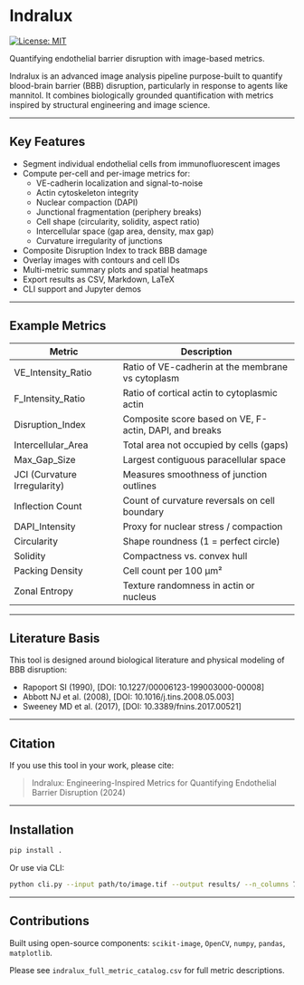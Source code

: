 
# Indralux
[![License: MIT](https://img.shields.io/badge/License-MIT-yellow.svg)](LICENSE)

Quantifying endothelial barrier disruption with image-based metrics.

Indralux is an advanced image analysis pipeline purpose-built to quantify blood-brain barrier (BBB) disruption, particularly in response to agents like mannitol. It combines biologically grounded quantification with metrics inspired by structural engineering and image science.

---

## Key Features

- Segment individual endothelial cells from immunofluorescent images
- Compute per-cell and per-image metrics for:
  - VE-cadherin localization and signal-to-noise
  - Actin cytoskeleton integrity
  - Nuclear compaction (DAPI)
  - Junctional fragmentation (periphery breaks)
  - Cell shape (circularity, solidity, aspect ratio)
  - Intercellular space (gap area, density, max gap)
  - Curvature irregularity of junctions
- Composite Disruption Index to track BBB damage
- Overlay images with contours and cell IDs
- Multi-metric summary plots and spatial heatmaps
- Export results as CSV, Markdown, LaTeX
- CLI support and Jupyter demos

---

## Example Metrics

| Metric | Description |
|--------|-------------|
| VE_Intensity_Ratio | Ratio of VE-cadherin at the membrane vs cytoplasm |
| F_Intensity_Ratio | Ratio of cortical actin to cytoplasmic actin |
| Disruption_Index | Composite score based on VE, F-actin, DAPI, and breaks |
| Intercellular_Area | Total area not occupied by cells (gaps) |
| Max_Gap_Size | Largest contiguous paracellular space |
| JCI (Curvature Irregularity) | Measures smoothness of junction outlines |
| Inflection Count | Count of curvature reversals on cell boundary |
| DAPI_Intensity | Proxy for nuclear stress / compaction |
| Circularity | Shape roundness (1 = perfect circle) |
| Solidity | Compactness vs. convex hull |
| Packing Density | Cell count per 100 µm² |
| Zonal Entropy | Texture randomness in actin or nucleus |

---

## Literature Basis

This tool is designed around biological literature and physical modeling of BBB disruption:
- Rapoport SI (1990), [DOI: 10.1227/00006123-199003000-00008]
- Abbott NJ et al. (2008), [DOI: 10.1016/j.tins.2008.05.003]
- Sweeney MD et al. (2017), [DOI: 10.3389/fnins.2017.00521]

---

## Citation

If you use this tool in your work, please cite:

> Indralux: Engineering-Inspired Metrics for Quantifying Endothelial Barrier Disruption (2024)

---

## Installation

```bash
pip install .
```

Or use via CLI:
```bash
python cli.py --input path/to/image.tif --output results/ --n_columns 7 --column_labels Control 5 10 15 20 30 40
```

---

## Contributions

Built using open-source components: `scikit-image`, `OpenCV`, `numpy`, `pandas`, `matplotlib`.

Please see `indralux_full_metric_catalog.csv` for full metric descriptions.
